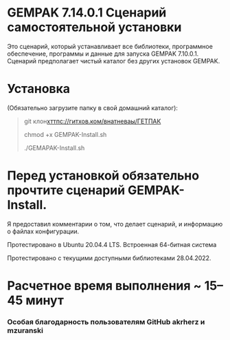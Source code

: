 # GEMPAK 7.14.0.1 Сценарий самостоятельной установки

Это сценарий, который устанавливает все библиотеки, программное обеспечение, программы и данные для запуска GEMPAK 7.10.0.1. Сценарий предполагает чистый каталог без других установок GEMPAK.

# Установка

(Обязательно загрузите папку в свой домашний каталог):

> git клон[хттпс://гитхов.ком/внатневаы/ГЕТПАК](https://github.com/whatheway/GEMPAK)
>
> chmod +x GEMPAK-Install.sh
>
> ./GEMAPAK-Install.sh

# Перед установкой обязательно прочтите сценарий GEMPAK-Install.

Я предоставил комментарии о том, что делает сценарий, и информацию о файлах конфигурации.

Протестировано в Ubuntu 20.04.4 LTS.
Встроенная 64-битная система

Протестировано с текущими доступными библиотеками 28.04.2022.

# Расчетное время выполнения ~ 15–45 минут

### Особая благодарность пользователям GitHub akrherz и mzuranski
